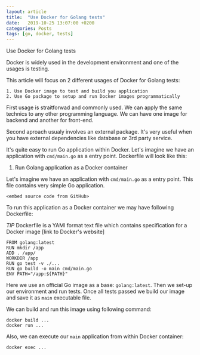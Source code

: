 ```yaml
---
layout: article
title:  "Use Docker for Golang tests"
date:   2019-10-25 13:07:00 +0200
categories: Posts
tags: [go, docker, tests]
---
```


Use Docker for Golang tests

Docker is widely used in the development environment and one of the usages is testing.

This article will focus on 2 different usages of Docker for Golang tests:

    1. Use Docker image to test and build you application
    2. Use Go package to setup and run Docker images programmatically

First usage is straitforwad and commonly used. We can apply the same technics to any other programming language. We can have one image for backend and another for front-end.

Second aproach usualy involves an external package. It's very useful when you have external dependencies like database or 3rd party service.

It's quite easy to run Go application within Docker. Let's imagine we have an application with `cmd/main.go` as a entry point. Dockerfile will look like this:

1. Run Golang application as a Docker container

Let's imagine we have an application with `cmd/main.go` as a entry point. This file contains very simple Go application.

```
<embed source code from GitHub>
```

To run this application as a Docker container we may have following Dockerfile:

*TIP* Dockerfile is a YAMl format text file which contains specification for a Docker image [link to Docker's website]

```
FROM golang:latest
RUN mkdir /app
ADD . /app/
WORKDIR /app
RUN go test -v ./...
RUN go build -o main cmd/main.go
ENV PATH="/app:${PATH}"
```

Here we use an official Go image as a base: `golang:latest`. Then we set-up our environment and run tests. Once all tests passed we build our image and save it as `main` executable file.

We can build and run this image using following command:

```
docker build ...
docker run ...
```

Also, we can execute our `main` application from within Docker container:

```
docker exec ...
```
